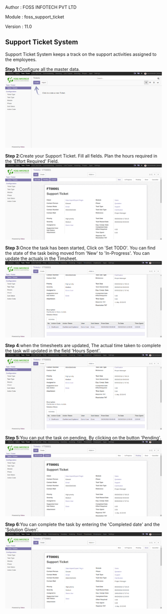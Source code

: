 
Author : FOSS INFOTECH PVT LTD

Module : foss\_support\_ticket

Version : 11.0

<h2>Support Ticket System</h2>

<p>Support Ticket System keeps a track on the support activities assigned to the employees. </p>

<b>Step 1</b>:Configure all the master data.
<img src="static/description/images/Configure.png">

<b>Step 2</b>:Create your Support Ticket. Fill all fields. Plan the hours required in the 'Effort Required' Field.
<img src="static/description/images/plan.png">

<b>Step 3</b>:Once the task has been started, Click on 'Set TODO'. You can find the state of the task being moved from 'New' to 'In-Progress'. You can update the actuals in the Timsheet.
<img src="static/description/images/actual.png">

<b>Step 4</b>:when the timesheets are updated, The actual time taken to complete the task will updated in the field 'Hours Spent'.
<img src="static/description/images/actual.png">

<b>Step 5</b>:You can put the task on pending, By clicking on the button 'Pending'.
<img src="static/description/images/pending.png">

<b>Step 6</b>:You can complete the task by entering the 'Completed date' and the 'Solution Given'.
<img src="static/description/images/completed.png">

